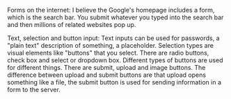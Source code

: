 Forms on the internet: I believe the Google's homepage includes a form, which is the search bar. You submit whatever you typed into the search bar and then millions of related websites pop up.

Text, selection and button input: Text inputs can be used for passwords, a "plain text" description of something, a placeholder. Selection types are visual elements like "buttons" that you select. There are radio buttons, check box and select or dropdown box. Different types of buttons are used for different things. There are submit, upload and image buttons. The difference between upload and submit buttons are that upload opens something like a file, the submit button is used for sending information in a form to the server. 
